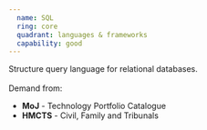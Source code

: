 ```yaml
---
  name: SQL
  ring: core
  quadrant: languages & frameworks
  capability: good
---
```

Structure query language for relational databases.
<br/><br/>Demand from: <ul><li><strong>MoJ</strong> - Technology Portfolio Catalogue</li><li><strong>HMCTS</strong> - Civil, Family and Tribunals</li></ul>
